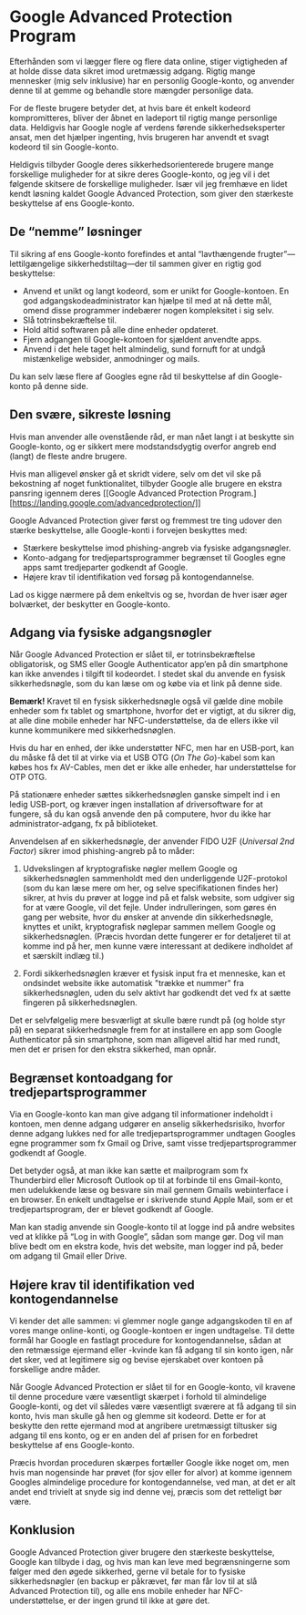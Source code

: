 # Google Advanced Protection Program

<!--
date: 2019-02-18
-->

Efterhånden som vi lægger flere og flere data online, stiger vigtigheden af at holde disse data sikret imod uretmæssig adgang. Rigtig mange mennesker (mig selv inklusive) har en personlig Google-konto, og anvender denne til at gemme og behandle store mængder personlige data.

For de fleste brugere betyder det, at hvis bare ét enkelt kodeord kompromitteres, bliver der åbnet en ladeport til rigtig mange personlige data. Heldigvis har Google nogle af verdens førende sikkerhedseksperter ansat, men det hjælper ingenting, hvis brugeren har anvendt et svagt kodeord til sin Google-konto.

Heldigvis tilbyder Google deres sikkerhedsorienterede brugere mange forskellige muligheder for at sikre deres Google-konto, og jeg vil i det følgende skitsere de forskellige muligheder. Især vil jeg fremhæve en lidet kendt løsning kaldet Google Advanced Protection, som giver den stærkeste beskyttelse af ens Google-konto.

## De “nemme” løsninger

Til sikring af ens Google-konto forefindes et antal “lavthængende frugter”—lettilgængelige sikkerhedstiltag—der til sammen giver en rigtig god beskyttelse:

  - Anvend et unikt og langt kodeord, som er unikt for Google-kontoen. En god adgangskodeadministrator kan hjælpe til med at nå dette mål, omend disse programmer indebærer nogen kompleksitet i sig selv.
  - Slå totrinsbekræftelse til.
  - Hold altid softwaren på alle dine enheder opdateret.
  - Fjern adgangen til Google-kontoen for sjældent anvendte apps.
  - Anvend i det hele taget helt almindelig, sund fornuft for at undgå mistænkelige websider, anmodninger og mails.

Du kan selv læse flere af Googles egne råd til beskyttelse af din Google-konto på denne side.

## Den svære, sikreste løsning

Hvis man anvender alle ovenstående råd, er man nået langt i at beskytte sin Google-konto, og er sikkert mere modstandsdygtig overfor angreb end (langt) de fleste andre brugere.

Hvis man alligevel ønsker gå et skridt videre, selv om det vil ske på bekostning af noget funktionalitet, tilbyder Google alle brugere en ekstra pansring igennem deres [[Google Advanced Protection Program.][https://landing.google.com/advancedprotection/]]

Google Advanced Protection giver først og fremmest tre ting udover den stærke beskyttelse, alle 
Google-konti i forvejen beskyttes med:

  - Stærkere beskyttelse imod phishing-angreb via fysiske adgangsnøgler.
  - Konto-adgang for tredjepartsprogrammer begrænset til Googles egne apps samt tredjeparter godkendt af Google.
  - Højere krav til identifikation ved forsøg på kontogendannelse.

Lad os kigge nærmere på dem enkeltvis og se, hvordan de hver især øger bolværket, der beskytter en Google-konto.

## Adgang via fysiske adgangsnøgler

Når Google Advanced Protection er slået til, er totrinsbekræftelse obligatorisk, og SMS eller Google Authenticator app’en på din smartphone kan ikke anvendes i tilgift til kodeordet. I stedet skal du anvende en fysisk sikkerhedsnøgle, som du kan læse om og købe via et link på denne side.

**Bemærk!** Kravet til en fysisk sikkerhedsnøgle også vil gælde dine mobile enheder som fx tablet og smartphone, hvorfor det er vigtigt, at du sikrer dig, at alle dine mobile enheder har NFC-understøttelse, da de ellers ikke vil kunne kommunikere med sikkerhedsnøglen.

Hvis du har en enhed, der ikke understøtter NFC, men har en USB-port, kan du måske få det til at virke via et USB OTG (*On The Go*)-kabel som kan købes hos fx AV-Cables, men det er ikke alle enheder, har understøttelse for OTP OTG.

På stationære enheder sættes sikkerhedsnøglen ganske simpelt ind i en ledig USB-port, og kræver ingen installation af driversoftware for at fungere, så du kan også anvende den på computere, hvor du ikke har administrator-adgang, fx på biblioteket.

Anvendelsen af en sikkerhedsnøgle, der anvender FIDO U2F (*Universal 2nd Factor*) sikrer imod phishing-angreb på to måder:

  1. Udvekslingen af kryptografiske nøgler mellem Google og sikkerhedsnøglen sammenholdt med den underliggende U2F-protokol (som du kan læse mere om her, og selve specifikationen findes her) sikrer, at hvis du prøver at logge ind på et falsk website, som udgiver sig for at være Google, vil det fejle. Under indrulleringen, som gøres én gang per website, hvor du ønsker at anvende din sikkerhedsnøgle, knyttes et unikt, kryptografisk nøglepar sammen mellem Google og sikkerhedsnøglen. (Præcis hvordan dette fungerer er for detaljeret til at komme ind på her, men kunne være interessant at dedikere indholdet af et særskilt indlæg til.)

  2. Fordi sikkerhedsnøglen kræver et fysisk input fra et menneske, kan et ondsindet website ikke automatisk "trække et nummer" fra sikkerhedsnøglen, uden du selv aktivt har godkendt det ved fx at sætte fingeren på sikkerhedsnøglen.

Det er selvfølgelig mere besværligt at skulle bære rundt på (og holde styr på) en separat sikkerhedsnøgle frem for at installere en app som Google Authenticator på sin smartphone, som man alligevel altid har med rundt, men det er prisen for den ekstra sikkerhed, man opnår.

## Begrænset kontoadgang for tredjepartsprogrammer

Via en Google-konto kan man give adgang til informationer indeholdt i kontoen, men denne adgang udgører en anselig sikkerhedsrisiko, hvorfor denne adgang lukkes ned for alle tredjepartsprogrammer undtagen Googles egne programmer som fx Gmail og Drive, samt visse tredjepartsprogrammer godkendt af Google.

Det betyder også, at man ikke kan sætte et mailprogram som fx Thunderbird eller Microsoft Outlook op til at forbinde til ens Gmail-konto, men udelukkende læse og besvare sin mail gennem Gmails webinterface i en browser. En enkelt undtagelse er i skrivende stund Apple Mail, som er et tredjepartsprogram, der er blevet godkendt af Google.

Man kan stadig anvende sin Google-konto til at logge ind på andre websites ved at klikke på “Log in with Google”, sådan som mange gør. Dog vil man blive bedt om en ekstra kode, hvis det website, man logger ind på, beder om adgang til Gmail eller Drive.

## Højere krav til identifikation ved kontogendannelse

Vi kender det alle sammen: vi glemmer nogle gange adgangskoden til en af vores mange online-konti, og Google-kontoen er ingen undtagelse. Til dette formål har Google en fastlagt procedure for kontogendannelse, sådan at den retmæssige ejermand eller -kvinde kan få adgang til sin konto igen, når det sker, ved at legitimere sig og bevise ejerskabet over kontoen på forskellige andre måder.

Når Google Advanced Protection er slået til for en Google-konto, vil kravene til denne procedure være væsentligt skærpet i forhold til almindelige Google-konti, og det vil således være væsentligt sværere at få adgang til sin konto, hvis man skulle gå hen og glemme sit kodeord. Dette er for at beskytte den rette ejermand mod at angribere uretmæssigt tiltusker sig adgang til ens konto, og er en anden del af prisen for en forbedret beskyttelse af ens Google-konto.

Præcis hvordan proceduren skærpes fortæller Google ikke noget om, men hvis man nogensinde har prøvet (for sjov eller for alvor) at komme igennem Googles almindelige procedure for kontogendannelse, ved man, at det er alt andet end trivielt at snyde sig ind denne vej, præcis som det retteligt bør være.

## Konklusion

Google Advanced Protection giver brugere den stærkeste beskyttelse, Google kan tilbyde i dag, og hvis man kan leve med begrænsningerne som følger med den øgede sikkerhed, gerne vil betale for to fysiske sikkerhedsnøgler (en backup er påkrævet, før man får lov til at slå Advanced Protection til), og alle ens mobile enheder har NFC-understøttelse, er der ingen grund til ikke at gøre det.
